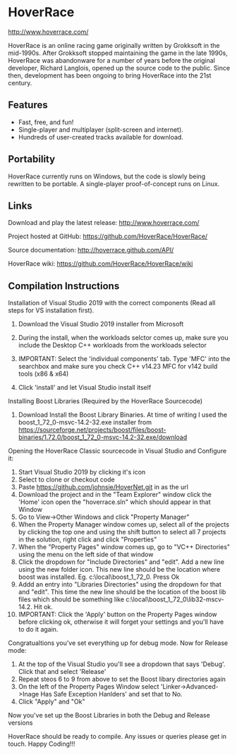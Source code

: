 HoverRace
=========

<http://www.hoverrace.com/>

HoverRace is an online racing game originally written by Grokksoft in the mid-1990s. After Grokksoft stopped maintaining the game in the late 1990s, HoverRace was abandonware for a number of years before the original developer, Richard Langlois, opened up the source code to the public. Since then, development has been ongoing to bring HoverRace into the 21st century.

Features
--------

 * Fast, free, and fun!
 * Single-player and multiplayer (split-screen and internet).
 * Hundreds of user-created tracks available for download.

Portability
-----------

HoverRace currently runs on Windows, but the code is slowly being rewritten to be portable.  A single-player proof-of-concept runs on Linux.

Links
-----

Download and play the latest release: <http://www.hoverrace.com/>

Project hosted at GitHub: <https://github.com/HoverRace/HoverRace/>

Source documentation: <http://hoverrace.github.com/API/>

HoverRace wiki: <https://github.com/HoverRace/HoverRace/wiki>


Compilation Instructions
-----------

Installation of Visual Studio 2019 with the correct components (Read all steps  for VS installation first). 

1. Download the Visual Studio 2019 installer from Microsoft

2. During the install, when the workloads selctor comes up, make sure you include the Desktop C++ workloads from the workloads selector

3. IMPORTANT: Select the 'individual components' tab. Type 'MFC' into the searchbox and make sure you check C++ v14.23 MFC for v142 build tools (x86 & x64) 

4. Click 'install' and let Visual Studio install itself


Installing Boost Libraries (Required by the HoverRace Sourcecode)

1. Download Install the Boost Library Binaries. At time of writing I used the boost_1_72_0-msvc-14.2-32.exe installer from https://sourceforge.net/projects/boost/files/boost-binaries/1.72.0/boost_1_72_0-msvc-14.2-32.exe/download


Opening the HoverRace Classic sourcecode in Visual Studio and Configure it:

1. Start Visual Studio 2019 by clicking it's icon
2. Select to clone or checkout code
3. Paste https://github.com/johnsie/HoverNet.git in as the url
4. Download the project and in the  "Team Explorer" window click the 'Home' icon open the "hoverrace.sln" which should appear in that Window 
5. Go to View->Other Windows and click "Property Manager"
6. When the Property Manager window comes up, select all of the projects by clicking the top one and using the shift button to select all 7 projects in the solution, right click and click "Properties"
7. When the "Property Pages" window comes up, go to "VC++ Directories" using the menu on the left side of that window
8. Click the dropdown for "Include Directories" and "edit". Add a new line using the new folder icon. This new line should be the location where boost was installed. Eg. c:\local\boost_1_72_0. Press Ok
9. Addd an entry into "Libraries Directories" using the dropdown for that and "edit". This time the new line should be the location of the boost lib files which should be something like c:\local\boost_1_72_0\lib32-mscv-14.2. Hit ok.
10. IMPORTANT: Click the 'Apply' button on the Property Pages window before clicking ok, otherwise it will forget your settings and you'll have to do it again.

Congratualtions you've set everything up for debug mode. Now for Release mode:

1. At the top of the Visual Studio you'll see a dropdown that says 'Debug'. Click that and select 'Release'
2. Repeat steos 6 to 9 from above to set the Boost libary directories again
3. On the left of the Property Pages Window select 'Linker->Advanced->Inage Has Safe Exception Hanlders' and set that to No.
4. Click "Apply" and "Ok"

Now you've set up the Boost Libraries in both the Debug and Release versions

HoverRace should be ready to compile. Any issues or queries please get in touch. Happy Coding!!!


